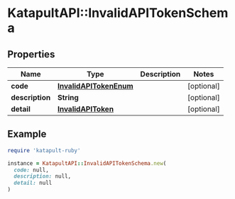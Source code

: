 # KatapultAPI::InvalidAPITokenSchema

## Properties

| Name | Type | Description | Notes |
| ---- | ---- | ----------- | ----- |
| **code** | [**InvalidAPITokenEnum**](InvalidAPITokenEnum.md) |  | [optional] |
| **description** | **String** |  | [optional] |
| **detail** | [**InvalidAPIToken**](InvalidAPIToken.md) |  | [optional] |

## Example

```ruby
require 'katapult-ruby'

instance = KatapultAPI::InvalidAPITokenSchema.new(
  code: null,
  description: null,
  detail: null
)
```

